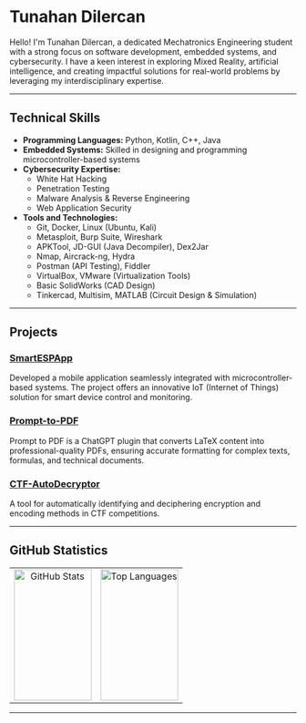 # Tunahan Dilercan

Hello! I'm Tunahan Dilercan, a dedicated Mechatronics Engineering student with a strong focus on software development, embedded systems, and cybersecurity. I have a keen interest in exploring Mixed Reality, artificial intelligence, and creating impactful solutions for real-world problems by leveraging my interdisciplinary expertise.

---

## Technical Skills
- **Programming Languages:** Python, Kotlin, C++, Java  
- **Embedded Systems:** Skilled in designing and programming microcontroller-based systems  
- **Cybersecurity Expertise:**  
  - White Hat Hacking  
  - Penetration Testing  
  - Malware Analysis & Reverse Engineering  
  - Web Application Security  
- **Tools and Technologies:**  
  - Git, Docker, Linux (Ubuntu, Kali)  
  - Metasploit, Burp Suite, Wireshark  
  - APKTool, JD-GUI (Java Decompiler), Dex2Jar  
  - Nmap, Aircrack-ng, Hydra  
  - Postman (API Testing), Fiddler  
  - VirtualBox, VMware (Virtualization Tools)  
  - Basic SolidWorks (CAD Design)  
  - Tinkercad, Multisim, MATLAB (Circuit Design & Simulation)  

---

## Projects
### [SmartESPApp](https://github.com/TunahanDilercan/SmartESPApp)
Developed a mobile application seamlessly integrated with microcontroller-based systems. The project offers an innovative IoT (Internet of Things) solution for smart device control and monitoring.
### [Prompt-to-PDF](https://github.com/TunahanDilercan/Prompt-to-PDF)
Prompt to PDF is a ChatGPT plugin that converts LaTeX content into professional-quality PDFs, ensuring accurate formatting for complex texts, formulas, and technical documents.
### [CTF-AutoDecryptor](https://github.com/TunahanDilercan/CTF-AutoDecryptor)
A tool for automatically identifying and deciphering encryption and encoding methods in CTF competitions.


---

## GitHub Statistics

<table>
  <tr valign="top">
    <td align="center" width="50%">
      <img
        src="https://github-readme-stats.vercel.app/api?username=TunahanDilercan&show_icons=true&theme=dark&hide_border=true&include_all_commits=true&count_private=true&card_width=420"
        alt="GitHub Stats"
        style="width:100%; height:230px;"
      />
    </td>
    <td align="center" width="50%" valign="top">
      <img
        src="https://github-readme-stats.vercel.app/api/top-langs/?username=TunahanDilercan&layout=compact&theme=dark&hide_border=true&card_width=420&langs_count=8"
        alt="Top Languages"
        style="width:100%; height:230px;"
      />
    </td>
  </tr>
</table>








---
